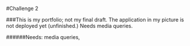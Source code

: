 #Challenge 2

###This is my portfolio; not my final draft. The application in my picture is not deployed yet (unfinished.) Needs media queries.

######Needs: media queries, 
